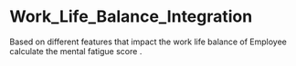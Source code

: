 # Work_Life_Balance_Integration
Based on different features that impact the work life balance of Employee calculate the mental fatigue score .
